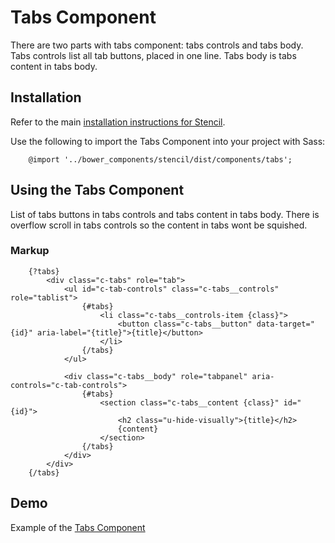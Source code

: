 # Tabs Component

There are two parts with tabs component: tabs controls and tabs body.
Tabs controls list all tab buttons, placed in one line. Tabs body is tabs
content in tabs body.


## Installation

Refer to the main [installation instructions for Stencil](https://github.com/mobify/stencil#installation).

Use the following to import the Tabs Component into your project with Sass:

```
    @import '../bower_components/stencil/dist/components/tabs';
```


## Using the Tabs Component

List of tabs buttons in tabs controls and tabs content in tabs body. There is overflow
scroll in tabs controls so the content in tabs wont be squished.


### Markup

```
    {?tabs}
        <div class="c-tabs" role="tab">
            <ul id="c-tab-controls" class="c-tabs__controls" role="tablist">
                {#tabs}
                    <li class="c-tabs__controls-item {class}">
                        <button class="c-tabs__button" data-target="{id}" aria-label="{title}">{title}</button>
                    </li>
                {/tabs}
            </ul>

            <div class="c-tabs__body" role="tabpanel" aria-controls="c-tab-controls">
                {#tabs}
                    <section class="c-tabs__content {class}" id="{id}">
                        <h2 class="u-hide-visually">{title}</h2>
                        {content}
                    </section>
                {/tabs}
            </div>
        </div>
    {/tabs}
```


## Demo

Example of the [Tabs Component](https://mobify.github.io/stencil/visual/components/tabs/index.html)
